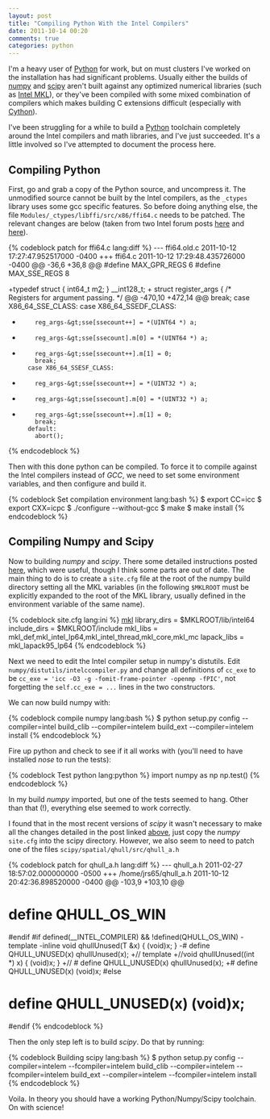 ```yaml
---
layout: post
title: "Compiling Python With the Intel Compilers"
date: 2011-10-14 00:20
comments: true
categories: python
---
```


I'm a heavy user of [Python][] for work, but on must clusters I've worked on the
installation has had significant problems. Usually either the builds of
[numpy][] and [scipy][] aren't built against any optimized numerical libraries
(such as [Intel MKL][mkl]), or they've been compiled with some mixed combination
of compilers which makes building C extensions difficult (especially with [Cython][]).

I've been struggling for a while to build a [Python][] toolchain completely around
the Intel compilers and math libraries, and I've just succeeded. It's a little involved so I've attempted to document the process here.

## Compiling Python ##

First, go and grab a copy of the Python source, and uncompress it. The
unmodified source cannot be built by the Intel compilers, as the `_ctypes`
library uses some gcc specific features. So before doing anything else, the file
`Modules/_ctypes/libffi/src/x86/ffi64.c` needs to be patched. The relevant
changes are below (taken from two Intel forum posts [here][1] and [here][2]).


{% codeblock patch for ffi64.c lang:diff %}
--- ffi64.old.c 2011-10-12 17:27:47.952517000 -0400
+++ ffi64.c	    2011-10-12 17:29:48.435726000 -0400
@@ -36,6 +36,8 @@
 #define MAX_GPR_REGS 6
 #define MAX_SSE_REGS 8
 
+typedef struct { int64_t m[2]; } __int128_t;
+
 struct register_args
 {
   /* Registers for argument passing.  */
@@ -470,10 +472,14 @@
		  break;
 		case X86_64_SSE_CLASS:
 		case X86_64_SSEDF_CLASS:
-		  reg_args-&gt;sse[ssecount++] = *(UINT64 *) a;
+		  reg_args-&gt;sse[ssecount].m[0] = *(UINT64 *) a;
+		  reg_args-&gt;sse[ssecount++].m[1] = 0;
 		  break;
 		case X86_64_SSESF_CLASS:
-		  reg_args-&gt;sse[ssecount++] = *(UINT32 *) a;
+		  reg_args-&gt;sse[ssecount].m[0] = *(UINT32 *) a;
+		  reg_args-&gt;sse[ssecount++].m[1] = 0;
 		  break;
   		default:
 		  abort();
{% endcodeblock %}

Then with this done python can be compiled. To force it to compile against the
Intel compilers instead of *GCC*, we need to set some environment variables, and
then configure and build it.

{% codeblock Set compilation environment lang:bash %}
$ export CC=icc
$ export CXX=icpc
$ ./configure --without-gcc
$ make
$ make install
{% endcodeblock %}

## Compiling Numpy and Scipy ##

Now to building *numpy* and *scipy*. There some detailed instructions posted
[here][3], which were useful, though I think some parts are out of date. The
main thing to do is to create a `site.cfg` file at the root of the numpy build
directory setting all the MKL variables (in the following `$MKLROOT` must be
explicitly expanded to the root of the MKL library, usually defined in the
environment variable of the same name).

{% codeblock site.cfg lang:ini %}
[mkl]
library_dirs = $MKLROOT/lib/intel64
include_dirs = $MKLROOT/include
mkl_libs = mkl_def,mkl_intel_lp64,mkl_intel_thread,mkl_core,mkl_mc
lapack_libs = mkl_lapack95_lp64
{% endcodeblock %}

Next we need to edit the Intel compiler setup in numpy's distutils. Edit
`numpy/distutils/intelccompiler.py` and change all definitions of `cc_exe` to be
`cc_exe = 'icc -O3 -g -fomit-frame-pointer -openmp -fPIC'`, not forgetting the
`self.cc_exe = ...` lines in the two constructors.

We can now build numpy with:

{% codeblock compile numpy lang:bash %}
$ python setup.py config --compiler=intel build_clib --compiler=intelem build_ext --compiler=intelem install
{% endcodeblock %}

Fire up python and check to see if it all works with (you'll need to have
installed *nose* to run the tests):

{% codeblock Test python lang:python %}
import numpy as np
np.test()
{% endcodeblock %}

In my build *numpy* imported, but one of the tests seemed to hang. Other than
that (!), everything else seemed to work correctly.

I found that in the most recent versions of *scipy* it wasn't necessary to make
all the changes detailed in the post linked [above][3], just copy the *numpy* `site.cfg` into the scipy
directory. However, we also seem to need to patch one of the files
`scipy/spatial/qhull/src/qhull_a.h`

{% codeblock patch for qhull_a.h lang:diff %}
--- qhull_a.h   2011-02-27 18:57:02.000000000 -0500
+++ /home/jrs65/qhull_a.h       2011-10-12 20:42:36.898520000 -0400
@@ -103,9 +103,10 @@
 #   define QHULL_OS_WIN
 #endif
 #if defined(__INTEL_COMPILER) &amp;&amp; !defined(QHULL_OS_WIN)
-template 
-inline void qhullUnused(T &amp;x) { (void)x; }
-#  define QHULL_UNUSED(x) qhullUnused(x);
+// template 
+//void qhullUnused((int *) x) { (void)x; }
+// #  define QHULL_UNUSED(x) qhullUnused(x);
+#  define QHULL_UNUSED(x) (void)x;
 #else
 #  define QHULL_UNUSED(x) (void)x;
 #endif
{% endcodeblock %}

Then the only step left is to build *scipy*. Do that by running:

{% codeblock Building scipy lang:bash %}
$ python setup.py config --compiler=intelem --fcompiler=intelem build_clib --compiler=intelem --fcompiler=intelem build_ext --compiler=intelem --fcompiler=intelem install
{% endcodeblock %}

Voila. In theory you should have a working Python/Numpy/Scipy toolchain. On with science!


[python]: http://www.python.org/
[cython]: http://www.cython.org/
[mkl]: http://software.intel.com/en-us/articles/intel-mkl/
[numpy]: http://numpy.scipy.org/
[scipy]: http://www.scipy.org/
[1]: http://software.intel.com/en-us/articles/build-firefox-35-with-intel-c-compiler/
[2]: http://origin-integration-software.intel.com/en-us/forums/showthread.php?t=56652&amp;o=d&amp;s=lr
[3]: http://blog.sun.tc/2010/11/numpy-and-scipy-with-intel-mkl-on-linux.html
